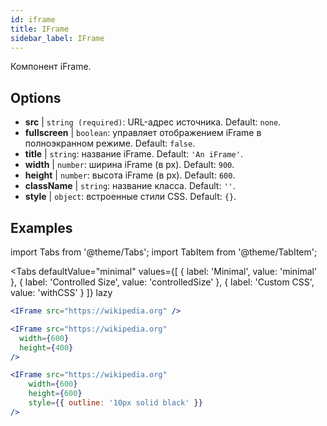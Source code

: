 ```yaml
---
id: iframe 
title: IFrame
sidebar_label: IFrame
---
```


Компонент iFrame.

## Options

* __src__ | `string (required)`: URL-адрес источника. Default: `none`.
* __fullscreen__ | `boolean`: управляет отображением iFrame в полноэкранном режиме. Default: `false`.
* __title__ | `string`: название iFrame. Default: `'An iFrame'`.
* __width__ | `number`: ширина iFrame (в px). Default: `900`.
* __height__ | `number`: высота iFrame (в px). Default: `600`.
* __className__ | `string`: название класса. Default: `''`.
* __style__ | `object`: встроенные стили CSS. Default: `{}`.


## Examples

import Tabs from '@theme/Tabs';
import TabItem from '@theme/TabItem';

<Tabs
    defaultValue="minimal"
    values={[
        { label: 'Minimal', value: 'minimal' },
        { label: 'Controlled Size', value: 'controlledSize' },
        { label: 'Custom CSS', value: 'withCSS' }
    ]}
    lazy
>

<TabItem value="minimal" >

```jsx live
<IFrame src="https://wikipedia.org" />
```

</TabItem>

<TabItem value="controlledSize" >

```jsx live
<IFrame src="https://wikipedia.org" 
  width={600} 
  height={400} 
/>
```
</TabItem>

<TabItem value="withCSS" >

```jsx live
<IFrame src="https://wikipedia.org" 
    width={600} 
    height={600} 
    style={{ outline: '10px solid black' }}
/>
```
</TabItem>

</Tabs>


